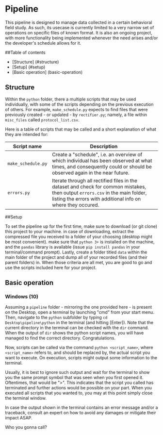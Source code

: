 # Pipeline

This pipeline is designed to manage data collected in a certain behavioral field study.
As such, its usecase is currently limited to a very narrow set of operations on specific files of known format.
It is also an ongoing project, with more functionality being implemented whenever the need arises and/or the developer's schedule allows for it.

##Table of contents
* [Structure] (#structure)
* [Setup] (#setup)
* [Basic operation] (basic-operation)

## Structure

Within the `python` folder, there a multiple scripts that may be used individually, with some of the scripts depending on the previous execution of others.
For example, `make_schedule.py` expects to find files that were previously created - or updated - by `rectifier.py`; namely, a file within `misc_files` called `protocol_list.csv`.

Here is a table of scripts that may be called and a short explanation of what they are intended for:

Script name | Description
----------- | -----------
`make_schedule.py` | Create a "schedule", i.e. an overview of which individual has been observed at what times, and consequently could or should be observed again in the near future.
`errors.py` | Iterate through all rectified files in the dataset and check for common mistakes, then output `errors.csv` in the main folder, listing the errors with additional info on where they occured.

##Setup

To set the pipeline up for the first time, make sure to download (or git clone) this project to your machine. in case of downloading, extract the compressed file you received to a folder of your choosing (desktop might be most convenient).
make sure that `python 3+` is installed on the machine, and the `pandas` library is available (issue `pip install pandas` in your terminal/command prompt).
Lastly, create a folder titled `data` within the main folder of the project and dump all of your recorded files (and their parent folders) in.
When those criteria are all met, you are good to go and use the scripts included here for your project.

## Basic operation

### Windows (10)

Assuming a `pipeline` folder - mirroring the one provided here - is present on the Desktop, open a terminal by launching "cmd" from your start menu.
Then, navigate to the `python` subfolder by typing `cd Desktop\pipeline\python` in the terminal (and hitting [Enter]).
Note that the current directory in the terminal can be checked with the `dir` command. When the output of `dir` shows the python script names, you will have managed to find the correct directory. Congratulations.

Now, scripts can be called via the command `python <script_name>`, where `<script_name>` refers to, and should be replaced by, the actual script you want to execute.
On execution, scripts might output some information to the terminal.

Usually, it is best to ignore such output and wait for the terminal to show you the same prompt symbol that was seen when you first opened it.
Oftentimes, that would be ">".
This indicates that the script you called has terminated and further actions would be possible on your part.
When you executed all scripts that you wanted to, you may at this point simply close the terminal window.

In case the output shown in the terminal contains an error message and/or a traceback, consult an expert on how to avoid any damages or mitigate their impact ASAP.

Who you gonna call?

